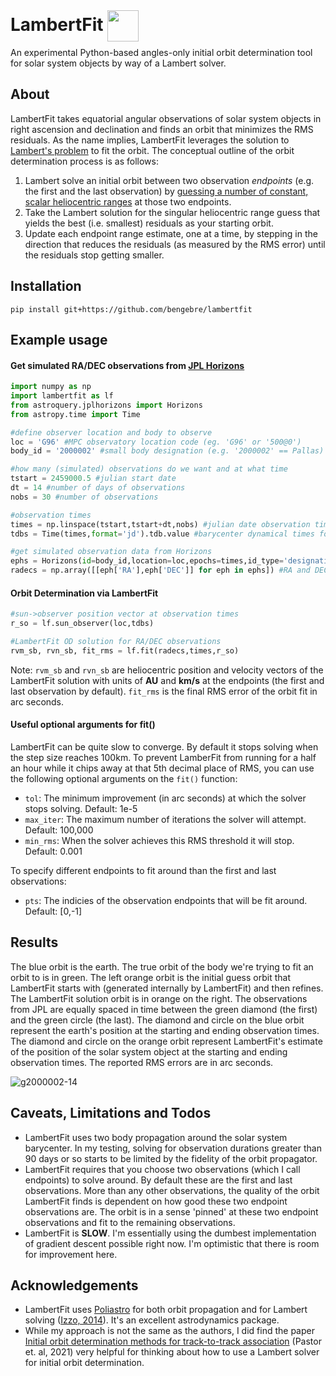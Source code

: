 
# LambertFit <img width="50" style="position:relative; top: 17px;" src="https://user-images.githubusercontent.com/882036/210175185-519b06ea-bc6a-4bee-b21f-b6098a4193ac.gif">

An experimental Python-based angles-only initial orbit determination tool for solar system objects by way of a Lambert solver.

## About

LambertFit takes equatorial angular observations of solar system objects in right ascension and declination and finds an orbit that minimizes the  RMS residuals.  As the name implies, LambertFit leverages the solution to [Lambert's problem](https://en.wikipedia.org/wiki/Lambert%27s_problem) to fit the orbit.  The conceptual outline of the orbit determination process is as follows:

1. Lambert solve an initial orbit between two observation *endpoints* (e.g. the first and the last observation) by [guessing a number of constant, scalar heliocentric ranges](https://www.benengebreth.org/dynamic-sky/geocentric-to-heliocentric/) at those two endpoints.
2. Take the Lambert solution for the singular heliocentric range guess that yields the best (i.e. smallest) residuals as your starting orbit.
3. Update each endpoint range estimate, one at a time, by stepping in the direction that reduces the residuals (as measured by the RMS error) until the  residuals stop getting smaller.

## Installation
```
pip install git+https://github.com/bengebre/lambertfit
```

## Example usage

#### Get simulated RA/DEC observations from [JPL Horizons](https://ssd.jpl.nasa.gov/horizons/app.html)
```python
import numpy as np
import lambertfit as lf
from astroquery.jplhorizons import Horizons
from astropy.time import Time

#define observer location and body to observe
loc = 'G96' #MPC observatory location code (eg. 'G96' or '500@0')
body_id = '2000002' #small body designation (e.g. '2000002' == Pallas)

#how many (simulated) observations do we want and at what time
tstart = 2459000.5 #julian start date
dt = 14 #number of days of observations
nobs = 30 #number of observations

#observation times
times = np.linspace(tstart,tstart+dt,nobs) #julian date observation times
tdbs = Time(times,format='jd').tdb.value #barycenter dynamical times for the observations

#get simulated observation data from Horizons
ephs = Horizons(id=body_id,location=loc,epochs=times,id_type='designation').ephemerides()
radecs = np.array([[eph['RA'],eph['DEC']] for eph in ephs]) #RA and DEC in degrees
```

#### Orbit Determination via LambertFit
```python
#sun->observer position vector at observation times
r_so = lf.sun_observer(loc,tdbs)

#LambertFit OD solution for RA/DEC observations
rvm_sb, rvn_sb, fit_rms = lf.fit(radecs,times,r_so)
```

Note: ```rvm_sb``` and ```rvn_sb``` are heliocentric position and velocity vectors of the LambertFit solution with units of **AU** and **km/s** at the endpoints (the first and last observation by default).  ```fit_rms``` is the final RMS error of the orbit fit in arc seconds.

#### Useful optional arguments for fit()
LambertFit can be quite slow to converge.  By default it stops solving when the step size reaches 100km.  To prevent LamberFit from running for a half an hour while it chips away at that 5th decimal place of RMS, you can use the following optional arguments on the ```fit()``` function:

- ```tol```: The minimum improvement (in arc seconds) at which the solver stops solving.  Default: 1e-5
- ```max_iter```: The maximum number of iterations the solver will attempt.  Default: 100,000
- ```min_rms```: When the solver achieves this RMS threshold it will stop.  Default: 0.001

To specify different endpoints to fit around than the first and last observations:
- ```pts```: The indicies of the observation endpoints that will be fit around.  Default: [0,-1] 

## Results
The blue orbit is the earth. The true orbit of the body we're trying to fit an orbit to is in green. The left orange orbit is the initial guess orbit that LambertFit starts with (generated internally by LambertFit) and then refines. The LambertFit solution orbit is in orange on the right. The observations from JPL are equally spaced in time between the green diamond (the first) and the green circle (the last).  The diamond and circle on the blue orbit represent the earth's position at the starting and ending observation times.  The diamond and circle on the orange orbit represent LambertFit's estimate of the position of the solar system object at the starting and ending observation times. The reported RMS errors are in arc seconds.

![g2000002-14](https://user-images.githubusercontent.com/882036/210381251-28d71174-8db7-4a4c-a878-08a6427cbb23.png)

## Caveats, Limitations and Todos

- LambertFit uses two body propagation around the solar system barycenter.  In my testing, solving for observation durations greater than 90 days or so starts to be limited by the fidelity of the orbit propagator.
- LambertFit requires that you choose two observations (which I call endpoints) to solve around.  By default these are the first and last observations.  More than any other observations, the quality of the orbit LambertFit finds is dependent on how good these two endpoint observations are.  The orbit is in a sense 'pinned' at these two endpoint observations and fit to the remaining observations.
- LambertFit is **SLOW**.  I'm essentially using the dumbest implementation of gradient descent possible right now.  I'm optimistic that there is room for improvement here.

## Acknowledgements
- LambertFit uses [Poliastro](https://github.com/poliastro/poliastro) for both orbit propagation and for Lambert solving ([Izzo, 2014](https://arxiv.org/abs/1403.2705)).  It's an excellent astrodynamics package.
- While my approach is not the same as the authors, I did find the paper [Initial orbit determination methods for track-to-track association](https://www.sciencedirect.com/science/article/pii/S0273117721005287#n0010) (Pastor et. al, 2021) very helpful for thinking about how to use a Lambert solver for initial orbit determination.
